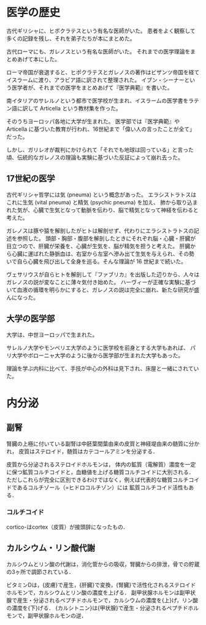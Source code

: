 # 医学の歴史
古代ギリシャに、ヒポクラテスという有名な医師がいた。
患者をよく観察して多くの記録を残し、それを弟子たちが本にまとめた。

古代ローマにも、ガレノスという有名な医師がいた。
それまでの医学理論をまとめあげて本にした。

ローマ帝国が衰退すると、ヒポクラテスとガレノスの著作はビザンツ帝国を経てイスラームに渡り、アラビア語に訳されて整理された。
イブン・シーナーという医学者が、それまでの医学をまとめあげて『医学典範』を書いた。

南イタリアのサレルノという都市で医学校が生まれ、イスラームの医学書をラテン語に訳して Articella という教材集を作った。

そのうちヨーロッパ各地に大学が生まれた。
医学部では『医学典範』や Articella に基づいた教育が行われ、16世紀まで「偉い人の言ったことが全て」だった。

しかし、ガリレオが裁判にかけられて「それでも地球は回っている」と言った頃、伝統的なガレノスの理論も実験に基づいた反証によって崩れ去った。

## 17世紀の医学
古代ギリシャ哲学には気 (pneuma) という概念があった。
エラシストラトスはこれに生気 (vital pneuma) と精気 (psychic pneuma) を加え、
肺から取り込まれた気が、心臓で生気となって動脈を伝わり、脳で精気となって神経を伝わると考えた。

ガレノスは豚や猿を解剖したがヒトは解剖せず、代わりにエラシストラトスの記述を参照した。
頭部・胸部・腹部を解剖したときにそれぞれ脳・心臓・肝臓が目立つので、肝臓が栄養を、心臓が生気を、脳が精気を担うと考えた。
肝臓から心臓に運ばれた静脈血は、右室から左室へ滲み出て生気を与えられ、その勢いで自ら心臓を飛び出して全身を巡る。そんな理論が 16 世紀まで続いた。
 
ヴェサリウスが自らヒトを解剖して『ファブリカ』を出版した辺りから、人々はガレノスの説が変なことに薄々気付き始めた。
ハーヴィーが正確な実験に基づいて血液の循環を明らかにすると、ガレノスの説は完全に崩れ、新たな研究が盛んになった。

## 大学の医学部
大学は、中世ヨーロッパで生まれた。

サレルノ大学やモンペリエ大学のように医学校を前身とする大学もあれば、
パリ大学やボローニャ大学のように後から医学部が生まれた大学もあった。

理論を学ぶ内科に比べて、手技が中心の外科は見下され、床屋と一緒にされていた。

# 内分泌
## 副腎
腎臓の上極に付いている副腎は中胚葉間葉由来の皮質と神経堤由来の髄質に分かれ，
皮質はステロイド，髄質はカテコールアミンを分泌する．

皮質から分泌されるステロイドホルモンは，
体内の鉱質（電解質）濃度を一定に保つ鉱質コルチコイドと，血糖値を上げる糖質コルチコイドに大別される．
ただしこれらが完全に区別できるわけではなく，例えば代表的な糖質コルチコイドであるコルチゾール（=ヒドロコルチゾン）には
鉱質コルチコイド活性もある．

### コルチコイド
cortico-はcortex（皮質）が接頭辞になったもの．

## カルシウム・リン酸代謝
カルシウムとリン酸の代謝は，消化管からの吸収，腎臓からの排泄，骨での貯蔵の3ヶ所で調節されている．

ビタミンDは，{皮膚}で産生，{肝臓}で変換，{腎臓}で活性化されるステロイドホルモンで，カルシウムとリン酸の濃度を上げる．
副甲状腺ホルモンは副甲状腺で産生・分泌されるペプチドホルモンで，カルシウムの濃度を{上}げ，リン酸の濃度を{下}げる．
{カルシトニン}は{甲状腺}で産生・分泌されるペプチドホルモンで，副甲状腺ホルモンの逆．

